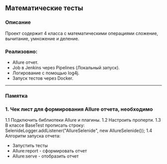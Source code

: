 ## Математические тесты

### Описание

Проект содержит 4 класса с математическими операциями сложение, вычитание, умножение и деление.
### Реализовно:
- Allure отчет.
- Job в Jenkins через Pipelines (Локальный запуск).
- Логирование с помощью log4j.
- Запуск тестов через Docker.
__________________________________________________________
### Памятка
### 1. Чек лист для формирования Allure отчета, необходимо
1.1 Подключить библиотеки Allure и плагины.
1.2 Настроить проперти.
1.3 В классе BaseTest прописать строку: SelenideLogger.addListener("AllureSelenide", new AllureSelenide()); 
1.4 Алгоритм запуска отчета:
- Запустить тесты
- Allure:report - сформировать отчет
- Allure:serve - отобразить отчет